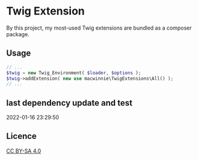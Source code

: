 # Twig Extension

By this project, my most-used Twig extensions are bundled as a composer package.

## Usage

```php
// ...
$twig = new Twig_Environment( $loader, $options );
$twig->addExtension( new use macwinnie\TwigExtensions\All() );
// ...
```

## last dependency update and test

2022-01-16 23:29:50

## Licence

[CC BY-SA 4.0](https://creativecommons.org/licenses/by-sa/4.0/deed.en)
